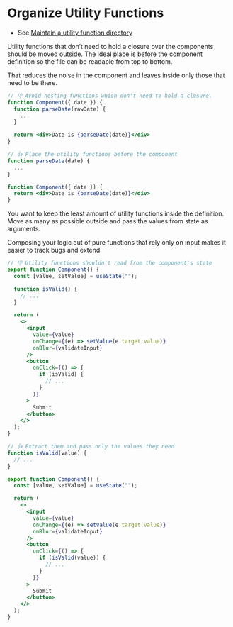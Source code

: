 # Organize Utility Functions

- See [Maintain a utility function directory](#maintain-a-utility-function-directory)

Utility functions that don’t need to hold a closure over the components should be moved outside. The ideal place is before the component definition so the file can be readable from top to bottom.

That reduces the noise in the component and leaves inside only those that need to be there.

```jsx
// 👎 Avoid nesting functions which don't need to hold a closure.
function Component({ date }) {
  function parseDate(rawDate) {
    ...
  }

  return <div>Date is {parseDate(date)}</div>
}

// 👍 Place the utility functions before the component
function parseDate(date) {
  ...
}

function Component({ date }) {
  return <div>Date is {parseDate(date)}</div>
}
```

You want to keep the least amount of utility functions inside the definition. Move as many as possible outside and pass the values from state as arguments.

Composing your logic out of pure functions that rely only on input makes it easier to track bugs and extend.

```jsx
// 👎 Utility functions shouldn't read from the component's state
export function Component() {
  const [value, setValue] = useState("");

  function isValid() {
    // ...
  }

  return (
    <>
      <input
        value={value}
        onChange={(e) => setValue(e.target.value)}
        onBlur={validateInput}
      />
      <button
        onClick={() => {
          if (isValid) {
            // ...
          }
        }}
      >
        Submit
      </button>
    </>
  );
}

// 👍 Extract them and pass only the values they need
function isValid(value) {
  // ...
}

export function Component() {
  const [value, setValue] = useState("");

  return (
    <>
      <input
        value={value}
        onChange={(e) => setValue(e.target.value)}
        onBlur={validateInput}
      />
      <button
        onClick={() => {
          if (isValid(value)) {
            // ...
          }
        }}
      >
        Submit
      </button>
    </>
  );
}
```
